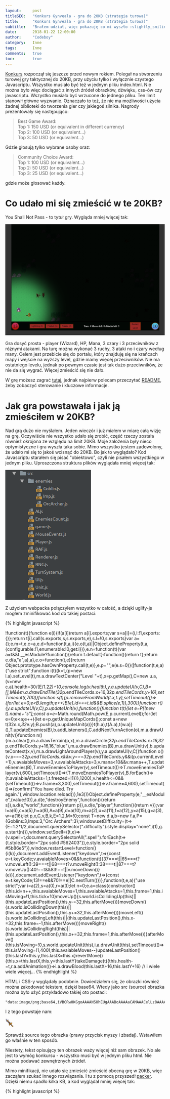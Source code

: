 ```yaml
---
layout:     post
titleSEO:	"Konkurs Gynveala - gra do 20KB (strategia turowa)"
title:      "Konkurs Gynveala - gra do 20KB (strategia turowa)"
subtitle:   "Brałem udział, więc pokazuję co mi wyszło :slightly_smiling_face:"
date:       2018-01-22 12:00:00
author:     "Codeboy"
category:   Inne
tags:	    Inne 
comments:   true
toc:        true
---
```


[Konkurs](http://gynvael.coldwind.pl/?id=668) rozpoczął się jeszcze przed nowym rokiem. Polegał na stworzeniu turowej gry taktycznej do 20KB, przy użyciu tylko i wyłącznie czystego Javascriptu. Wszystko musiało być też w jednym pliku <span class="file">index.html</span>. Nie można było więc dociągać z innych źródeł obrazków, dźwięku, css-ów czy javascriptu. Wszystko musiało być wrzucone do jednego pliku. Ten limit stanowił główne wyzwanie. Oznaczało to też, że nie ma możliwości użycia żadnej biblioteki do tworzenia gier czy jakiegoś silnika. Nagrody prezentowały się następująco:

>Best Game Award:<br>
>Top 1: 150 USD (or equivalent in different currency)<br>
Top 2: 100 USD (or equivalent...)<br>
Top 3: 50 USD (or equivalent...)

Gdzie głosują tylko wybrane osoby oraz:

>Community Choice Award:<br>
Top 1: 100 USD (or equivalent...)<br>
Top 2: 50 USD (or equivalent...)<br>
Top 3: 25 USD (or equivalent...)

gdzie może głosować każdy.

# Co udało mi się zmieścić w te 20KB?

You Shall Not Pass - to tytuł gry. Wygląda mniej więcej tak:

![Gra na konkurs](/img/GWGC2017/game.PNG)

Gra dosyć prosta - player (Wizard), HP, Mana, 3 czary i 3 przeciwników z różnymi atakami. Na turę można wykonać 3 ruchy, 3 ataki no i czary według many. Celem jest przebicie się do portalu, który znajduję się na krańcach mapy i wejście na wyższy level, gdzie mamy więcej przeciwników. Nie ma ostatniego levelu, jednak po pewnym czasie jest tak dużo przeciwników, że nie da się wygrać. Więcej zmieścić się nie dało.

W grę możesz zagrać [tutaj](https://c0deboy.github.io/You-Shall-Not-Pass/), jednak najpierw polecam przeczytać [README](https://github.com/C0deboy/You-Shall-Not-Pass#readme), żeby zobaczyć sterowanie i kluczowe informacje.

# Jak gra powstawała i jak ją zmieściłem w 20KB?

Nad grą dużo nie myślałem. Jeden wieczór i już miałem w miarę całą wizję na grę. Oczywiście nie wszystko udało się zrobić, część rzeczy została również okrojona ze względu na limit 20KB. Moje założenia były nieco optymistyczne i gra wyszła taka sobie. Mimo wszystko jestem zadowolony, że udało mi się to jakoś wcisnąć do 20KB. Bo jak to wyglądało? Kod Javascriptu starałem się pisać "obiektowo", czyli nie pisałem wszystkiego w jednym pliku. Uproszczona struktura plików wyglądała mniej więcej tak:

![Strukura plików](/img/GWGC2017/file-structure.PNG)

Z użyciem webpacka połączyłem wszystko w całość, a dzięki uglify-js mogłem zminifikować kod do takiej postaci:

{% highlight javascript %}

!function(t){function e(i){if(a[i])return a[i].exports;var s=a[i]={i,l:!1,exports:{}};return t[i].call(s.exports,s,s.exports,e),s.l=!0,s.exports}var a={};e.m=t,e.c=a,e.d=function(t,a,i){e.o(t,a)||Object.defineProperty(t,a,{configurable:!1,enumerable:!0,get:i})},e.n=function(t){var a=t&&t.__esModule?function(){return t.default}:function(){return t};return e.d(a,"a",a),a},e.o=function(t,e){return Object.prototype.hasOwnProperty.call(t,e)},e.p="",e(e.s=0)}([function(t,e,a){"use strict";function i(t){k=t,(p=new l.a).setLevel(t),m.a.drawTextCenter("Level "+t),x=p.getMap(),C=new u.a,(v=new c.a).health=30/(E/1.2*2)+10,console.log(v.health),y.a.updateUI(v,C),B=[],M&&m.a.drawEndTile(32*p.endTileCords.x+16,32*p.endTileCords.y+16),setTimeout(r,700)}function s(t){p.removeFromWorld(t.x,t.y),setTimeout(()=>{for(let e=0;e<B.length;e++)B[e].id===t.id&&B.splice(e,1)},300)}function r(){y.a.updateUI(v,C),p.updateUnit(v),function(){function t(t){let e=P[(new t).name+"s"];const a=e*=Math.round(Math.pow(E,p.currentLevel));for(let e=0;e<a;e++){let e=p.getUniqueMapCords();const a=new t(32*e.x,32*e.y);B.push(a),p.updateUnit(a)}}t(h.a),t(A.a),t(w.a)}(),T.updateEnemies(B),b.addListeners(),C.addNextTurnAction(o),m.a.drawUnit(v)}function n(){m.a.clear(),m.a.drawTerrain(p,x),m.a.drawCircle(32*p.endTileCords.x+16,32*p.endTileCords.y+16,16,"blue"),m.a.drawEnemies(B),m.a.drawUnit(v),b.updateContext(x,v),m.a.drawLightAroundPlayer(v),y.a.updateUI(v,C)}function o(){v.x===32*p.endTileCords.x&&v.y===32*p.endTileCords.y&&i(p.currentLevel+1),v.avaiableMoves=3,v.avaiableAttacks=3,v.mana<10&&v.mana++,T.updateEnemies(B),T.moveEnemiesToPlayer(v),setTimeout(()=>T.moveEnemiesToPlayer(v),600),setTimeout(()=>{T.moveEnemiesToPlayer(v),B.forEach(t=>{t.avaiableAttacks=1,t.freezed=!1})},1200),v.health<=0&&(setTimeout(()=>v.frame=3,300),setTimeout(()=>v.frame=4,600),setTimeout(()=>{confirm("You have died. Try again."),window.location.reload()},1e3))}Object.defineProperty(e,"__esModule",{value:!0}),a.d(e,"destroyEnemy",function(){return s}),a.d(e,"world",function(){return p}),a.d(e,"player",function(){return v});var l=a(6),c=a(5),h=a(8),A=a(9),d=a(10),m=a(2),u=a(11),f=a(12),y=a(15),g=a(3),w=a(16);let p,x,C,v,B,k,E=1.2,M=!0;const T=new d.a,b=new f.a,P={Goblins:3,Imps:3,"Orc Archers":3};window.setDifficulty=(t=>{E=1.2*t/2,document.querySelector(".difficulty").style.display="none",i(1),g.a.start(n)}),window.setSpell=((t,e)=>{v.spell=t,document.querySelectorAll(".spell").forEach(t=>{t.style.border="2px solid #562403"}),e.style.border="2px solid #5b86e5"}),window.restartLevel=function(){i(k)},document.addEventListener("keydown",t=>{const e=t.keyCode;v.avaiableMoves>0&&function(t){37===t||65===t?v.moveLeft():39===t||68===t?v.moveRight():38===t||87===t?v.moveUp():40!==t&&83!==t||v.moveDown()}(e)}),document.addEventListener("keydown",t=>{const e=t.keyCode;13!==e&&70!==e||C.nextTurn()})},function(t,e,a){"use strict";var i=a(2),s=a(0),r=a(3);let n=0;e.a=class{constructor(){this.id=n++,this.avaiableMoves=1,this.avaiableAttacks=1,this.frame=1,this.isMoving=!1,this.tick=10}moveUp(){s.world.isCollidingUp(this)||(this.updateLastPosition(),this.y-=32,this.afterMove())}moveDown(){s.world.isCollidingDown(this)||(this.updateLastPosition(),this.y+=32,this.afterMove())}moveLeft(){s.world.isCollidingLeft(this)||(this.updateLastPosition(),this.x-=32,this.frame=-1,this.afterMove())}moveRight(){s.world.isCollidingRight(this)||(this.updateLastPosition(),this.x+=32,this.frame=1,this.afterMove())}afterMove(){this.isMoving=!0,s.world.updateUnit(this),i.a.drawUnit(this),setTimeout(()=>this.isMoving=!1,400),this.avaiableMoves--}updateLastPosition(){this.lastY=this.y,this.lastX=this.x}revertMove(){this.x=this.lastX,this.y=this.lastY}takeDamage(t){this.health-=t,r.a.addAnimation(()=>i.a.drawBlood(this.lastX+16,this.lastY+16)
// i wiele wiele więcej...
{% endhighlight %}

HTML i CSS-y wyglądały podobnie. Dowiedziałem się, że obrazki również można zakodować tekstem, dzięki base64. Wtedy jako src (source) obrazka można było użyć przykładowo takiej oto postaci:

<pre>
<code class="highlight"><span class="s">"data:image/png;base64,iVBORw0KGgoAAAANSUhEUgAAABoAAAAaCAMAAACelLz8AAAABGdBTUEAALGPC/xhBQAAAAFzUkdCAK7OHOkAAAA2UExURUdwTOujLOXn7z8oFmVVU21cWZSJkKRrGMTEz39PEFs7G7GFQ3VtgNPQ2NbT2nZzjXFhU5aZp4Ftno8AAAAPdFJOUwD8/fyAVSX+/v645MBXnxS2UhAAAAC4SURBVCjPdZJBkgQhCARFVEC6Ff//2WE9LrRHM6pMCEsZ7xolP/3htd53pOgw11pXROPZf6TyG1Hb55xaz8rQNiJvDbHR9zEA4/jaRQRkzCvx+Kx0/8s4syxXRb4Z4qmcbK3vjSLuWVuDHnKEHuSjoOO/qHkOCYBmqDQRBSGYyXwotImkB5Nnu8dRackABiQkOBPkBjLRNDIlmr10MwuVQ+9VQ7X28ZGmGekXE4CZB7vP1noea65TfvQbCKXzIW49AAAAAElFTkSuQmCC"</span></code></pre>

I z tego powstaje nam:

<img src="data:image/png;base64,iVBORw0KGgoAAAANSUhEUgAAABoAAAAaCAMAAACelLz8AAAABGdBTUEAALGPC/xhBQAAAAFzUkdCAK7OHOkAAAA2UExURUdwTOujLOXn7z8oFmVVU21cWZSJkKRrGMTEz39PEFs7G7GFQ3VtgNPQ2NbT2nZzjXFhU5aZp4Ftno8AAAAPdFJOUwD8/fyAVSX+/v645MBXnxS2UhAAAAC4SURBVCjPdZJBkgQhCARFVEC6Ff//2WE9LrRHM6pMCEsZ7xolP/3htd53pOgw11pXROPZf6TyG1Hb55xaz8rQNiJvDbHR9zEA4/jaRQRkzCvx+Kx0/8s4syxXRb4Z4qmcbK3vjSLuWVuDHnKEHuSjoOO/qHkOCYBmqDQRBSGYyXwotImkB5Nnu8dRackABiQkOBPkBjLRNDIlmr10MwuVQ+9VQ7X28ZGmGekXE4CZB7vP1noea65TfvQbCKXzIW49AAAAAElFTkSuQmCC"/>

Sprawdź source tego obrazka (prawy przycisk myszy i zbadaj). Wstawiłem go właśnie w ten sposób.

Niestety, tekst opisujący ten obrazek waży więcej niż sam obrazek. No ale jest to wymóg konkursu - wszystko musi być w jednym pliku html. Nie można podawać zewnętrznych źródeł.

Mimo minifikacji, nie udało się zmieścić zmieścić obecną grę w 20KB, więc zacząłem szukać innego rozwiązania. I tu z pomocą przyszedł [packer](http://dean.edwards.name/packer/). Dzięki niemu spadło kilka KB, a kod wyglądał mniej więcej tak:

{% highlight javascript %}

<script>eval(function(p,a,c,k,e,r){e=function(c){return(c<a?'':e(parseInt(c/a)))+((c=c%a)>35?String.fromCharCode(c+29):c.toString(36))};if(!''.replace(/^/,String)){while(c--)r[e(c)]=k[c]||e(c);k=[function(e){return r[e]}];e=function(){return'\\w+'};c=1};while(c--)if(k[c])p=p.replace(new RegExp('\\b'+e(c)+'\\b','g'),k[c]);return p}('!q(t){q e(i){1c(a[i])D a[i].1n;Y s=a[i]={i,l:!1,1n:{}};D t[i].35(s.1n,s,s.1n,e),s.l=!0,s.1n}Y a={};e.m=t,e.c=a,e.d=q(t,a,i){e.o(t,a)||1S.3n(t,a,{8X:!1,8W:!0,8V:i})},e.n=q(t){Y a=t&&t.48?q(){D t.33}:q(){D t};D e.d(a,"a",a),a},e.o=q(t,e){D 1S.8R.8Q.35(t,e)},e.p="",e(e.s=0)}([q(t,e,a){"R W";q i(t){k=t,(p=1e l.a).3U(t),m.a.3Y("8O "+t),x=p.49(),C=1e u.a,(v=1e c.a).17=30/(E/1.2*2)+10,8M.8L(v.17),y.a.2c(v,C),B=[],M&&m.a.46(32*p.1u.x+16,32*p.1u.y+16),V(r,34)}q s(t){p.2X(t.x,t.y),V(()=>{1q(F e=0;e<B.1k;e++)B[e].2I===t.2I&&B.2W(e,1)},1t)}q r(){y.a.2c(v,C),p.1s(v),q(){q t(t){F e=P[(1e t).1v+"s"];L a=e*=G.8G(G.1V(E,p.2e));1q(F e=0;e<a;e++){F e=p.2A();L a=1e t(32*e.x,32*e.y);B.1y(a),p.1s(a)}}t(h.a),t(A.a),t(w.a)}(),T.2G(B),b.36(),C.3a(o),m.a.1J(v)}q n(){m.a.3c(),m.a.3d(p,x),m.a.1h(32*p.1u.x+16,32*p.1u.y+16,16,"8F"),m.a.3u(B),m.a.1J(v),b.3v(x,v),m.a.3A(v),y.a.2c(v,C)}q o(){v.x===32*p.1u.x&&v.y===32*p.1u.y&&i(p.2e+1),v.1g=3,v.1b=3,v.1j<10&&v.1j++,T.2G(B),T.27(v),V(()=>T.27(v),3P),V(()=>{T.27(v),B.1d(t=>{t.1b=1,t.23=!1})},8C),v.17<=0&&(V(()=>v.I=3,1t),V(()=>v.I=4,3P),V(()=>{8B("42 8A 8z. 8y 8x."),1A.8w.8v()},1N))}1S.3n(e,"48",{8u:!0}),a.d(e,"2K",q(){D s}),a.d(e,"J",q(){D p}),a.d(e,"z",q(){D v});Y l=a(6),c=a(5),h=a(8),A=a(9),d=a(10),m=a(2),u=a(11),f=a(12),y=a(15),g=a(3),w=a(16);F p,x,C,v,B,k,E=1.2,M=!0;L T=1e d.a,b=1e f.a,P={8t:3,8s:3,"3k 8r":3};1A.8p=(t=>{E=1.2*t/2,U.8o(".8n").1f.2Q="3w",i(1),g.a.3y(n)}),1A.8m=((t,e)=>{v.1K=t,U.8j(".1K").1d(t=>{t.1f.3D="3E 3F #8i"}),e.1f.3D="3E 3F #1L"}),1A.8h=q(){i(k)},U.1F("3M",t=>{L e=t.3O;v.1g>0&&q(t){37===t||65===t?v.1p():39===t||68===t?v.1o():38===t||87===t?v.1G():40!==t&&83!==t||v.1B()}(e)}),U.1F("3M",t=>{L e=t.3O;13!==e&&70!==e||C.45()})},q(t,e,a){"R W";Y i=a(2),s=a(0),r=a(3);F n=0;e.a=X{1r(){j.2I=n++,j.1g=1,j.1b=1,j.I=1,j.2n=!1,j.2o=10}1G(){s.J.2r(j)||(j.1P(),j.y-=32,j.1Q())}1B(){s.J.2x(j)||(j.1P(),j.y+=32,j.1Q())}1p(){s.J.1E(j)||(j.1P(),j.x-=32,j.I=-1,j.1Q())}1o(){s.J.1C(j)||(j.1P(),j.x+=32,j.I=1,j.1Q())}1Q(){j.2n=!0,s.J.1s(j),i.a.1J(j),V(()=>j.2n=!1,4R),j.1g--}1P(){j.Q=j.y,j.O=j.x}4P(){j.x=j.O,j.y=j.Q}1x(t){j.17-=t,r.a.1l(()=>i.a.2F(j.O+16,j.Q+16),1t),V(i.a.3e,1t)}}},q(t,e,a){"R W";q i(t){L e=1e 4N;D e.4M=t,e}Y s=a(4),r=a(3),n=a(7),o=a.n(n);L l=U.1H("3h"),c=l.4L("2d"),h=32,A={4J:11,4I:5,4H:7,"4G 4D":15,3o:3,3p:4,3q:1,3r:2};F d=[];X m{H 3c(){c.4C(0,0,l.1D,l.2i)}H 2j(t,e,a){c.2j(i(o.a),A[t]*h-h,0,h,h,e,a,h,h)}H 1J(t){t.O!==t.x?t.O>t.x?t.O-=1:t.O+=1:t.Q!==t.y&&(t.Q>t.y?t.Q-=1:t.Q+=1),t.2o>10&&!0===t.2n?(-1===t.I||-2===t.I?-1===t.I?t.I=-2:t.I=-1:1!==t.I&&2!==t.I||(1===t.I?t.I=2:t.I=1),t.2o=0):t.2o++,c.3x();F e=t.O,a=t.Q;-3===t.I?(c.2B(1,-1),a=-a-h):t.I<0?(c.2B(-1,1),e=-e-h):c.2B(1,1),c.2j(i(o.a),A[t.1v.4B()]*h-h+G.2D(t.I)*h-h,0,h,h,e,a,h,h),c.3B()}H 3u(t){t.1d(t=>{m.1J(t),t.23&&m.1W(t.x,t.y+h,t.x+h,t.y+h,"#1L",5)})}H 3d(t,e){t.2l.1d(a=>{m.2j(t.2m[e[a.y][a.x]-1],a.x*h,a.y*h)})}H 3A(t){c.3x(),c.1X(),c.1Y=1N,c.2p="2q(0,0,0,.96)",c.4A="4y(3J)",c.3K(t.O+16,t.Q+16,34,0,2*G.3L),c.2J(),c.3B()}H 1W(t,e,a,i,s,r=2){c.1X(),c.3N(t,e),c.4x(a,i),c.1Y=r,c.2p=s,c.2J(),c.2s()}H 1h(t,e,a,i,s=2){c.1X(),c.3K(t,e,a,0,2*G.3L),c.1Y=s,c.2p=i,c.2J(),c.2s()}H 2M(t,e){F a=0;r.a.1l(()=>{c.1X(),c.22="2q(4r, 4q, 4p, 0.86)",c.3N(26+t,11+e),c.3W(6+t,12+e,28+t,37+e,21+t,29+e),c.3W(20+t,28+e,-7+t,8+e,25+t-a++,9+e),c.2S(),c.2s()},50)}H 43(t,e,a,i){F s=0;r.a.1l(()=>{c.1Y=2;F r=t.I<0?6:24;m.1W(t.x+r,t.y+3,e+16,a+16,i),c.2p=i,m.1h(e+16,a+16,6+s,i),m.1h(e+16,a+16,4+s/2,i),m.2F(e+16,a+16),s+=.5},6L)}H 
//i jeszcze hoho...

{% endhighlight %}

Mimo TAKIEJ kompresji nadal nie udało się tego zmieścić poniżej 20KB. Znalazłem trochę pełnych nazw metod, pól czy selektorów w kodzie, dlatego ręcznie pozmieniałem ich nazwy na 1-3 literowe. Dopiero wtedy udało mi się zejść idealnie na 20480 bajtów, czyli na styk. Choćby jeden bajt więcej i bym sie nie załapał. Jednak nie obyło się bez błedów. Pradopodobnie przez to, że ręcznie pozmieniałem kilka wartości pojawiło się kilka bugów, które ludzie wyłapali i są obecnie w wersji, która podlega ocenie. Projekt oddałem prawie o 3 w nocy, w dzień, który był deadlinem, więc już nie miałem czasu tego naprawiać.

Mimo wszystko jestem zadowolony z rezultatów. 

# Głosowanie

Do 28.01.2018r trwa głosowanie, więc byłbym wdzięczny jeśli zostawiłbyś/zostawiłabyś swój głos :wink:

Głosowanie społeczności odbywa się poprzez like-i pod video na YouTube - [link](https://youtu.be/3Nbu50KgFbw)

PS: Nie sugerujcie się tylko i wyłącznie tym video, bo jest takie sobie. Nie ja robiłem. Myślę, że gdybym sam je robił, udałoby mi się ją przedstawić w nieco lepszym świetle.